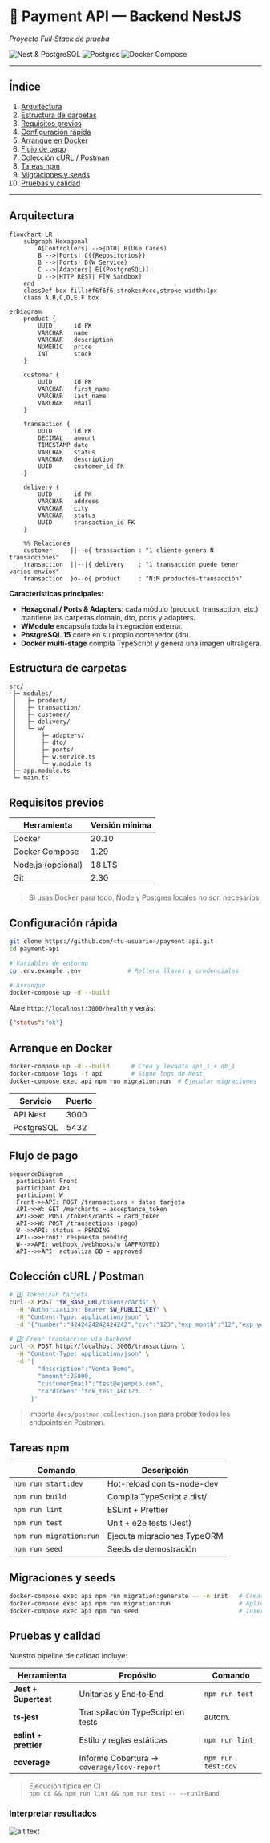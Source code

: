 # 🏦 Payment API — Backend NestJS  
_Proyecto Full‑Stack de prueba_

![Nest & PostgreSQL](https://img.shields.io/badge/NestJS-v10-E0234E?logo=nestjs)
![Postgres](https://img.shields.io/badge/PostgreSQL-15-336791?logo=postgresql)
![Docker Compose](https://img.shields.io/badge/Docker-Compose-1.29-blue?logo=docker)

---

## Índice
1. [Arquitectura](#arquitectura)  
2. [Estructura de carpetas](#estructura-de-carpetas)  
3. [Requisitos previos](#requisitos-previos)  
4. [Configuración rápida](#configuración-rápida)  
5. [Arranque en Docker](#arranque-en-docker)  
6. [Flujo de pago](#flujo-de-pago)  
7. [Colección cURL / Postman](#colección-curl--postman)  
8. [Tareas npm](#tareas-npm)  
9. [Migraciones y seeds](#migraciones-y-seeds)  
10. [Pruebas y calidad](#pruebas-y-calidad)  

---

## Arquitectura

```mermaid
flowchart LR
    subgraph Hexagonal
        A[Controllers] -->|DTO| B(Use Cases)
        B -->|Ports| C{{Repositorios}}
        B -->|Ports| D(W Service)
        C -->|Adapters| E[(PostgreSQL)]
        D -->|HTTP REST| F[W Sandbox]
    end
    classDef box fill:#f6f6f6,stroke:#ccc,stroke-width:1px
    class A,B,C,D,E,F box
```
```mermaid
erDiagram
    product {
        UUID      id PK
        VARCHAR   name
        VARCHAR   description
        NUMERIC   price
        INT       stock
    }

    customer {
        UUID      id PK
        VARCHAR   first_name
        VARCHAR   last_name
        VARCHAR   email
    }

    transaction {
        UUID      id PK
        DECIMAL   amount
        TIMESTAMP date
        VARCHAR   status
        VARCHAR   description
        UUID      customer_id FK
    }

    delivery {
        UUID      id PK
        VARCHAR   address
        VARCHAR   city
        VARCHAR   status
        UUID      transaction_id FK
    }

    %% Relaciones
    customer     ||--o{ transaction : "1 cliente genera N transacciones"
    transaction  ||--|{ delivery    : "1 transacción puede tener varios envíos"
    transaction  }o--o{ product     : "N:M productos‑transacción"
```

**Características principales:**

- **Hexagonal / Ports & Adapters**: cada módulo (product, transaction, etc.) mantiene las carpetas domain, dto, ports y adapters.
- **WModule** encapsula toda la integración externa.
- **PostgreSQL 15** corre en su propio contenedor (db).
- **Docker multi-stage** compila TypeScript y genera una imagen ultraligera.

## Estructura de carpetas

```
src/
 ├─ modules/
 │   ├─ product/
 │   ├─ transaction/
 │   ├─ customer/
 │   ├─ delivery/
 │   └─ w/
 │       ├─ adapters/
 │       ├─ dto/
 │       ├─ ports/
 │       ├─ w.service.ts
 │       └─ w.module.ts
 ├─ app.module.ts
 └─ main.ts
```

## Requisitos previos

| Herramienta | Versión mínima |
|-------------|----------------|
| Docker | 20.10 |
| Docker Compose | 1.29 |
| Node.js (opcional) | 18 LTS |
| Git | 2.30 |

> Si usas Docker para todo, Node y Postgres locales no son necesarios.

## Configuración rápida

```bash
git clone https://github.com/<tu-usuario>/payment-api.git
cd payment-api

# Variables de entorno
cp .env.example .env             # Rellena llaves y credenciales

# Arranque
docker-compose up -d --build
```

Abre `http://localhost:3000/health` y verás:

```json
{"status":"ok"}
```

## Arranque en Docker

```bash
docker-compose up -d --build      # Crea y levanta api_1 + db_1
docker-compose logs -f api        # Sigue logs de Nest
docker-compose exec api npm run migration:run  # Ejecutar migraciones
```

| Servicio | Puerto |
|----------|--------|
| API Nest | 3000 |
| PostgreSQL | 5432 |

## Flujo de pago

```mermaid
sequenceDiagram
  participant Front
  participant API
  participant W
  Front->>API: POST /transactions + datos tarjeta
  API->>W: GET /merchants → acceptance_token
  API->>W: POST /tokens/cards → card_token
  API->>W: POST /transactions (pago)
  W-->>API: status = PENDING
  API-->>Front: respuesta pending
  W-->>API: webhook /webhooks/w (APPROVED)
  API-->>API: actualiza BD → approved
```

## Colección cURL / Postman

```bash
# 1️⃣ Tokenizar tarjeta
curl -X POST "$W_BASE_URL/tokens/cards" \
  -H "Authorization: Bearer $W_PUBLIC_KEY" \
  -H "Content-Type: application/json" \
  -d '{"number":"4242424242424242","cvc":"123","exp_month":"12","exp_year":"25","card_holder":"Test"}'

# 2️⃣ Crear transacción vía backend
curl -X POST http://localhost:3000/transactions \
  -H "Content-Type: application/json" \
  -d '{
        "description":"Venta Demo",
        "amount":25000,
        "customerEmail":"test@ejemplo.com",
        "cardToken":"tok_test_ABC123..."
      }'
```

> Importa `docs/postman_collection.json` para probar todos los endpoints en Postman.

## Tareas npm

| Comando | Descripción |
|---------|-------------|
| `npm run start:dev` | Hot-reload con ts-node-dev |
| `npm run build` | Compila TypeScript a dist/ |
| `npm run lint` | ESLint + Prettier |
| `npm run test` | Unit + e2e tests (Jest) |
| `npm run migration:run` | Ejecuta migraciones TypeORM |
| `npm run seed` | Seeds de demostración |

## Migraciones y seeds

```bash
docker-compose exec api npm run migration:generate -- -n init   # Crear migración
docker-compose exec api npm run migration:run                   # Aplicarlas
docker-compose exec api npm run seed                            # Insertar demo
```

## Pruebas y calidad

Nuestro pipeline de calidad incluye:

| Herramienta | Propósito | Comando |
|-------------|-----------|---------|
| **Jest** + **Supertest** | Unitarias y End‑to‑End | `npm run test` |
| **ts‑jest** | Transpilación TypeScript en tests | autom. |
| **eslint** + **prettier** | Estilo y reglas estáticas | `npm run lint` |
| **coverage** | Informe Cobertura → `coverage/lcov-report` | `npm run test:cov` |

> Ejecución típica en CI  
> `npm ci && npm run lint && npm run test -- --runInBand`

### Interpretar resultados

![alt text](image.png)
